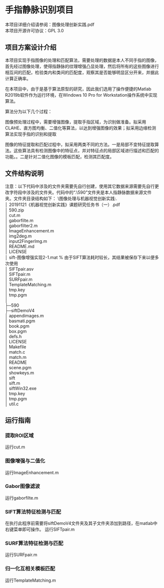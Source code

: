 
# 手指静脉识别项目

本项目详细介绍请参阅：图像处理创新实践.pdf  
本项目开源许可协议：GPL 3.0

## 项目方案设计介绍

本项目实现手指图像的处理和匹配算法，需要处理的数据是本人不同手指的图像，首先经过图像处理，使得指静脉的纹理增强凸显处理，然后将所有的这些图像进行相互间的匹配，检验类内和类间的匹配度，观察其是否能够明显区分开来，并据此计算正确率。  

在本项目中，由于是基于算法原型的研究，因此我们选用了操作便捷的Matlab R2019b软件作为运行环境，在Windows 10 Pro for Workstation操作系统中实现算法。  

算法分为以下几个过程：  

图像预处理过程中，需要增强图像，提取手指区域，为识别做准备。拟采用CLAHE、直方图均衡、二值化等算法，以达到增强图像的效果；拟采用边缘检测算法实现手指的识别和提取  

图像的特征提取和匹配过程中，拟采用两类不同的方法。一是局部不变特征提取算法。这些算法具有检测图像中的特征点，并对特征点的局部区域进行描述和匹配的功能。。二是针对二值化图像的模板匹配，检测其匹配度。


## 文件结构说明
注意：以下代码中涉及的文件夹需要先自行创建，使用其它数据来源需要先自行更改字符段中涉及的文件夹。代码中的“.\590”文件夹是本人指静脉数据来源文件夹。文件夹目录结构如下：
\图像处理与机器视觉创新实践:.  
│  20191121《机器视觉创新实践》课题研究任务书（一）.pdf  
│  590.zip  
│  cut.m  
│  gaborfilte.m  
│  gaborfilter2.m  
│  ImageEnhancement.m  
│  img2deg.m  
│  input2FingerImg.m  
│  README.md  
│  LICENSE  
│  sift-图像增强实现2-1.mat   % 由于SIFT算法耗时较长，其结果被保存下来以便多次使用  
│  SIFTpair.asv  
│  SIFTpair.m  
│  SURFpair.m  
│  TemplateMatching.m  
│  tmp.key  
│  tmp.pgm  
│  
├─590  
├─siftDemoV4  
│      appendimages.m  
│      basmati.pgm  
│      book.pgm  
│      box.pgm  
│      defs.h  
│      LICENSE  
│      Makefile  
│      match.c  
│      match.m  
│      README  
│      scene.pgm  
│      showkeys.m  
│      sift  
│      sift.m  
│      siftWin32.exe  
│      tmp.key  
│      tmp.pgm  
│      util.c  
  
## 运行指南
### 提取ROI区域
运行cut.m
### 图像增强与二值化
运行ImageEnhancement.m
### Gabor图像滤波
运行gaborfilte.m
### SIFT算法特征检测与匹配
在执行此程序前需要将siftDemoV4文件夹及其子文件夹添加到路径，在matlab中右键菜单即可操作。
运行SIFTpair.m
### SURF算法特征检测与匹配
运行SURFpair.m
### 归一化互相关模板匹配
运行TemplateMatching.m
